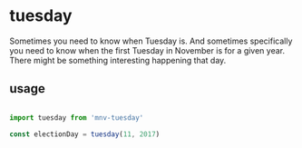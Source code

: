 # tuesday

Sometimes you need to know when Tuesday is. And sometimes specifically you need to know when the first Tuesday in November is for a given year. There might be something interesting happening that day.

## usage
```js

import tuesday from 'mnv-tuesday'

const electionDay = tuesday(11, 2017)

```
